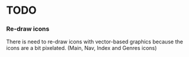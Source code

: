 
# TODO #


### Re-draw icons ###
There is need to re-draw icons with vector-based graphics
because the icons are a bit pixelated. (Main, Nav, Index and Genres icons)
